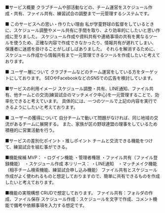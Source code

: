 ■サービス概要 クラブチームや部活動などの、チーム運営をスケジュール作成・共有、ファイル共有、練習試合の調整まで一元管理するシステムです。

■ このサービスへの思い・作りたい理由 私が学童野球の監督をしているときに、スケジュール調整やメール共有に手間を取り、より効率的にしたいと思い作成に至りました。 スケジュール作成や資料共有や連絡事項の共有を異なるツールを使うため、正確な内容で作成できなかったり、情報共有が遅れてしまい、 保護者に迷惑を掛けることがしばしばありました。 それらを解消するために、スケジュール作成から情報共有まで一元管理できるツールを作成したいと考えております。

■ ユーザー層について クラブチームなどのチーム運営をしている方をターゲットにしております。
SEOやFacebookなどのSNSでの広告を検討しています。

■サービスの利用イメージ スケジュール調整・共有、LINE通知、ファイル共有、他チームとの交流(練習試合のマッチメイク中心)を一元管理することで、効率化できると考えています。
具体的には、一つのツールで上記の内容を実行できるようにしたいと考えております。

■ ユーザーの獲得について 自分チームで動いて問題がなければ、同じ地域の交流があるチームに展開する。 また、家族が区の野球連盟の理事をしているため積極的に営業活動を行う。

■サービスの差別化ポイント・推しポイント チームと交流できる機能をつけて、練習試合を組む事ができる。

■機能候補 MVP： ・ログイン機能 ・管理者権限 ・ファイル共有（ファイル登録機能）　・スケジュール作成 本リリース： ・LINE通知　・マッチメイク機能（相手チーム検索機能、練習試合申し込み機能）
ファイル共有とスケジュール作成がよく使われるものと想定しておりますので、簡単に共有できるものを作成したいと考えております。

■機能の実現構想
CRUDで想定しております。
ファイル共有：フォルダの作成、ファイル保存
スケジュール作成：スケジュールを文字で作成、コメント機能で備考や依頼事項を入力する想定です。
